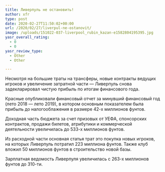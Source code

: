```yaml
---
title: Ливерпуль не остановить!
author: xfr
type: post
date: 2020-02-27T11:50:02+00:00
url: /2020/02/27/liverpul-ne-ostanovit/
image: /uploads/151022-037-liverpool_rubin_kazan-e1582804195395.jpg
yasr_overall_rating:
  - 0
  - 0
yasr_review_type:
  - Other
  - Other

---
```

Несмотря на большие траты на трансферы, новые контракты ведущих игроков и увеличение затратной части &#8212; Ливерпуль снова задекларировал чистую прибыль по итогам финансового года.

Красные опубликовали финансовый отчет за минувший финансовый год (лето 2018 &#8212; лето 2019), в котором основным показателем была прибыль до налогооблажения в размере 42-х миллионов фунтов.

Доходная часть бюджета за счет призовых от УЕФА, спонсорских контрактов, продажи билетов, атрибутики и коммерческой деятельности увеличилась до 533-х миллионов фунтов.

Из расходной части основная статья трат это покупка новых игроков, на которых Ливерпуль потратил 223 миллиона фунтов. Также клуб вложил 50 миллионов фунтов в строительство новой базы.

Зарплатная ведомость Ливерпуля увеличилась с 263-х миллионов фунтов до 310-ти.